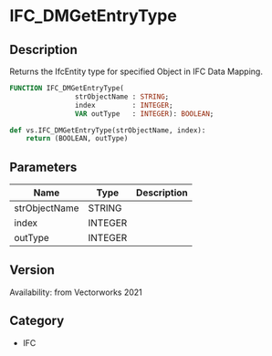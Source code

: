 # IFC_DMGetEntryType

## Description
Returns the IfcEntity type for specified Object in IFC Data Mapping.

```pascal
FUNCTION IFC_DMGetEntryType(
				strObjectName : STRING;
				index         : INTEGER;
				VAR outType   : INTEGER): BOOLEAN;
```

```python
def vs.IFC_DMGetEntryType(strObjectName, index):
    return (BOOLEAN, outType)
```

## Parameters
|Name|Type|Description|
|---|---|---|
|strObjectName|STRING|   |
|index|INTEGER|   |
|outType|INTEGER|   |

## Version
Availability: from Vectorworks 2021

## Category
* IFC

